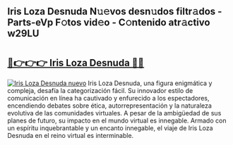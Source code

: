 ## Iris Loza Desnuda N𝚞𝚎vos desn𝚞dos filtr𝚊dos - Parts-eVp F𝚘tos vid𝚎o - C𝚘ntenido atr𝚊ctivo w29LU

# <h2><a href="http://mbawfh.tromn.icu/?c=Iris+Loza+Desnuda">🔗👉👉👉 Iris Loza Desnuda 🔗🔗</a></h2>

[![Iris Loza Desnuda nuevo](https://i.imgur.com/pEAQMta.gif)](http://mbawfh.tromn.icu/?c=Iris+Loza+Desnuda)
Iris Loza Desnuda, una figura enigmática y compleja, desafía la categorización fácil. Su innovador estilo de comunicación en línea ha cautivado y enfurecido a los espectadores, encendiendo debates sobre ética, autorrepresentación y la naturaleza evolutiva de las comunidades virtuales. A pesar de la ambigüedad de sus planes de futuro, su impacto en el mundo virtual es innegable. Armado con un espíritu inquebrantable y un encanto innegable, el viaje de Iris Loza Desnuda en el reino virtual es interminable.
